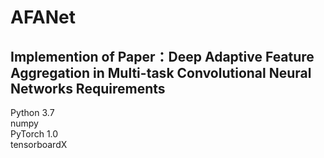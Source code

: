 AFANet
===
  Implemention of Paper：Deep Adaptive Feature Aggregation in Multi-task Convolutional Neural Networks
Requirements  
---
  Python 3.7  
  numpy  
  PyTorch 1.0  
  tensorboardX  

